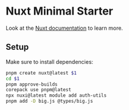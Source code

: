 # Nuxt Minimal Starter

Look at the [Nuxt documentation](https://nuxt.com/docs/getting-started/introduction) to learn more.

## Setup

Make sure to install dependencies:

```bash
pnpm create nuxt@latest $1
cd $1
pnpm approve-builds
corepack use pnpm@latest
npx nuxi@latest module add auth-utils
pnpm add -D big.js @types/big.js
```
